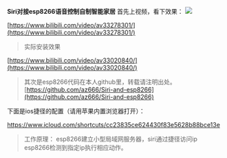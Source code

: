 **Siri对接esp8266语音控制自制智能家居**
首先上视频，看下效果：
![](https://i.loli.net/2018/10/11/5bbea27042402.png)

[https://www.bilibili.com/video/av33278301/](https://www.bilibili.com/video/av33278301/)

> 实际安装效果

[https://www.bilibili.com/video/av33020840/](https://www.bilibili.com/video/av33020840/)

> 其次是esp8266代码在本人github里，转载请注明出处。
[https://github.com/az666/Siri-and-esp8266](https://github.com/az666/Siri-and-esp8266)

下面是ios捷径的配置（请用苹果内置浏览器打开）：

[https://www.icloud.com/shortcuts/cc23835ce624430f83e5628b88bce13e
](https://www.icloud.com/shortcuts/cc23835ce624430f83e5628b88bce13e)

> 工作原理：
> esp8266建立小型局域网服务器，siri通过捷径访问ip esp8266检测到指定ip执行相应动作。

